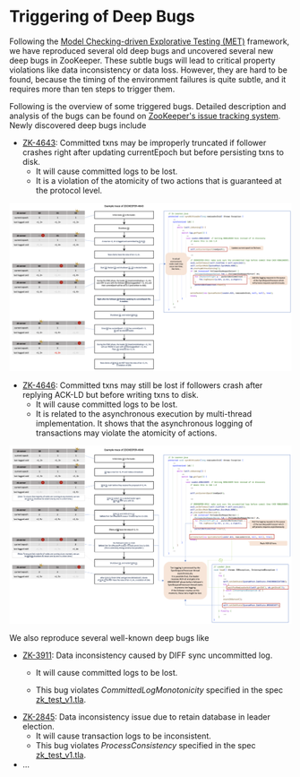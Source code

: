 # Triggering of Deep Bugs

Following the [Model Checking-driven Explorative Testing (MET)](https://github.com/Lingzhi-Ouyang/MET) framework, we have reproduced several old deep bugs and uncovered several new deep bugs in ZooKeeper. These subtle bugs will lead to critical property violations like data inconsistency or data loss. However, they are hard to be found, because the timing of the environment failures is quite subtle, and it requires more than ten steps to trigger them. 

Following is the overview of some triggered bugs. Detailed description and analysis of the bugs can be found on [ZooKeeper's issue tracking system](https://issues.apache.org/jira/projects/ZOOKEEPER/issues). Newly discovered deep bugs include 

- [ZK-4643](https://issues.apache.org/jira/browse/ZOOKEEPER-4643): Committed txns may be improperly truncated if follower crashes right after updating currentEpoch but before persisting txns to disk.
  - It will cause committed logs to be lost.
  - It is a violation of the atomicity of two actions that is guaranteed at the protocol level.

![trace-zk-4643](pic/Trace-ZK-4643.png)

- [ZK-4646](https://issues.apache.org/jira/browse/ZOOKEEPER-4646): Committed txns may still be lost if followers crash after replying ACK-LD but before writing txns to disk.
  - It will cause committed logs to be lost.
  - It is related to the asynchronous execution by multi-thread implementation. It shows that the asynchronous logging of transactions may violate the atomicity of actions.

![trace-zk-4646](pic/Trace-ZK-4646.png)



We also reproduce several well-known deep bugs like

* [ZK-3911](https://issues.apache.org/jira/browse/ZOOKEEPER-3911):  Data inconsistency caused by DIFF sync uncommitted log.

  - It will cause committed logs to be lost.

  - This bug violates *CommittedLogMonotonicity* specified in the spec [zk_test_v1.tla](zk_test_v1/zk_test_v1.tla).

- [ZK-2845](https://issues.apache.org/jira/browse/ZOOKEEPER-2845): Data inconsistency issue due to retain database in leader election.
  - It will cause transaction logs to be inconsistent.
  - This bug violates *ProcessConsistency* specified in the spec [zk_test_v1.tla](zk_test_v1/zk_test_v1.tla).
- ...
